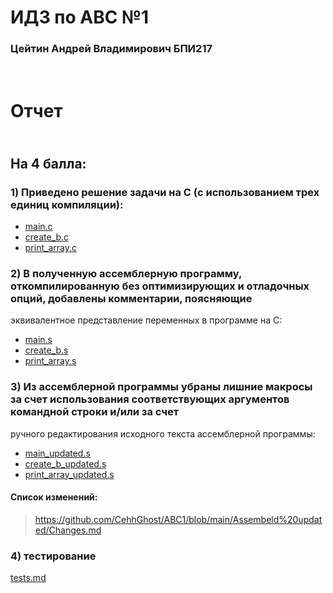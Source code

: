 # ИДЗ по АВС №1
### Цейтин Андрей Владимирович БПИ217
# <br> Отчет
## <br> На 4 балла:
### 1) Приведено решение задачи на C (с использованием трех единиц компиляции):
* [main.c](https://github.com/CehhGhost/ABC1/blob/main/C%20code/main.c)
* [create_b.c](https://github.com/CehhGhost/ABC1/blob/main/C%20code/create_b.c)
* [print_array.c](https://github.com/CehhGhost/ABC1/blob/main/C%20code/print_array.c)
### 2)  В полученную ассемблерную программу, откомпилированную без оптимизирующих и отладочных опций, добавлены комментарии, поясняющие
эквивалентное представление переменных в программе на C:
* [main.s](https://github.com/CehhGhost/ABC1/blob/main/Assebled/main.s)
* [create_b.s](https://github.com/CehhGhost/ABC1/blob/main/Assebled/create_b.s)
* [print_array.s](https://github.com/CehhGhost/ABC1/blob/main/Assebled/print_array.s)
### 3) Из ассемблерной программы убраны лишние макросы за счет использования соответствующих аргументов командной строки и/или за счет
ручного редактирования исходного текста ассемблерной программы:
* [main_updated.s](https://github.com/CehhGhost/ABC1/blob/main/Assembeld%20updated/main_updated.s)
* [create_b_updated.s](https://github.com/CehhGhost/ABC1/blob/main/Assembeld%20updated/create_b_updated.s)
* [print_array_updated.s](https://github.com/CehhGhost/ABC1/blob/main/Assembeld%20updated/print_array_updated.s)
#### Список изменений:
> https://github.com/CehhGhost/ABC1/blob/main/Assembeld%20updated/Changes.md
### 4) тестирование
[tests.md](https://github.com/CehhGhost/ABC1/blob/main/tests.md)
